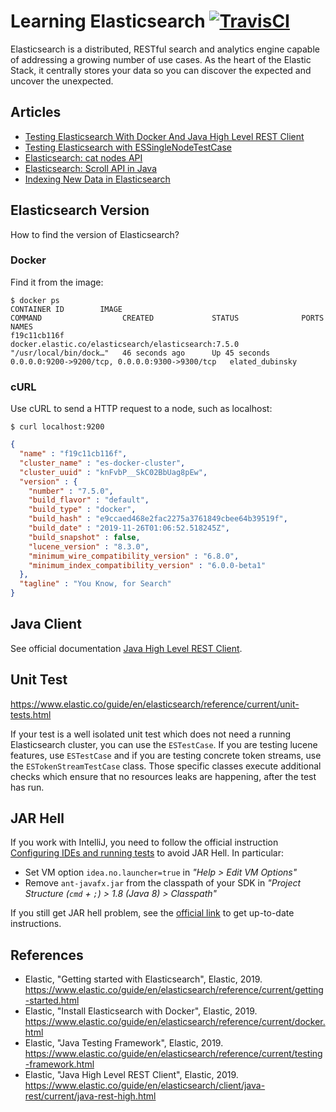 # Learning Elasticsearch [![TravisCI](https://travis-ci.org/mincong-h/learning-elasticsearch.svg?branch=master)](https://travis-ci.org/github/mincong-h/learning-elasticsearch)

Elasticsearch is a distributed, RESTful search and analytics engine capable of
addressing a growing number of use cases. As the heart of the Elastic Stack,
it centrally stores your data so you can discover the expected and uncover the
unexpected.

## Articles

- [Testing Elasticsearch With Docker And Java High Level REST Client](https://mincong.io/2020/04/05/testing-elasticsearch-with-docker-and-java-client/)
- [Testing Elasticsearch with ESSingleNodeTestCase](https://mincong.io/2019/11/24/essinglenodetestcase/)
- [Elasticsearch: cat nodes API](https://mincong.io/2020/03/07/elasticsearch-cat-nodes-api/)
- [Elasticsearch: Scroll API in Java](https://mincong.io/2020/01/19/elasticsearch-scroll-api/)
- [Indexing New Data in Elasticsearch](https://mincong.io/2019/12/02/indexing-new-data-in-elasticsearch/)

## Elasticsearch Version

How to find the version of Elasticsearch?

### Docker

Find it from the image:

```
$ docker ps
CONTAINER ID        IMAGE                                                 COMMAND                  CREATED             STATUS              PORTS                                            NAMES
f19c11cb116f        docker.elastic.co/elasticsearch/elasticsearch:7.5.0   "/usr/local/bin/dock…"   46 seconds ago      Up 45 seconds       0.0.0.0:9200->9200/tcp, 0.0.0.0:9300->9300/tcp   elated_dubinsky
```

### cURL

Use cURL to send a HTTP request to a node, such as localhost:

```
$ curl localhost:9200
```
```json
{
  "name" : "f19c11cb116f",
  "cluster_name" : "es-docker-cluster",
  "cluster_uuid" : "knFvbP__SkC02BbUag8pEw",
  "version" : {
    "number" : "7.5.0",
    "build_flavor" : "default",
    "build_type" : "docker",
    "build_hash" : "e9ccaed468e2fac2275a3761849cbee64b39519f",
    "build_date" : "2019-11-26T01:06:52.518245Z",
    "build_snapshot" : false,
    "lucene_version" : "8.3.0",
    "minimum_wire_compatibility_version" : "6.8.0",
    "minimum_index_compatibility_version" : "6.0.0-beta1"
  },
  "tagline" : "You Know, for Search"
}
```

## Java Client

See official documentation [Java High Level REST Client](https://www.elastic.co/guide/en/elasticsearch/client/java-rest/current/java-rest-high.html).

## Unit Test

<https://www.elastic.co/guide/en/elasticsearch/reference/current/unit-tests.html>

If your test is a well isolated unit test which does not need a running
Elasticsearch cluster, you can use the `ESTestCase`. If you are testing lucene
features, use `ESTestCase` and if you are testing concrete token streams, use
the `ESTokenStreamTestCase` class. Those specific classes execute additional
checks which ensure that no resources leaks are happening, after the test has
run.

## JAR Hell

If you work with IntelliJ, you need to follow the official instruction [Configuring
IDEs and running tests][jar-hell]
to avoid JAR Hell. In particular:

- Set VM option `idea.no.launcher=true` in _"Help > Edit VM Options"_
- Remove `ant-javafx.jar` from the classpath of your SDK in _"Project Structure (`cmd` + `;`) > 1.8 (Java 8) > Classpath"_

If you still get JAR hell problem, see the [official link][jar-hell] to get up-to-date
instructions.

[jar-hell]: https://github.com/elastic/elasticsearch/blob/master/CONTRIBUTING.md#configuring-ides-and-running-tests

## References

- Elastic, "Getting started with Elasticsearch", Elastic, 2019.
  <https://www.elastic.co/guide/en/elasticsearch/reference/current/getting-started.html>
- Elastic, "Install Elasticsearch with Docker", Elastic, 2019.
  <https://www.elastic.co/guide/en/elasticsearch/reference/current/docker.html>
- Elastic, "Java Testing Framework", Elastic, 2019.
  <https://www.elastic.co/guide/en/elasticsearch/reference/current/testing-framework.html>
- Elastic, "Java High Level REST Client", Elastic, 2019.
  <https://www.elastic.co/guide/en/elasticsearch/client/java-rest/current/java-rest-high.html>
